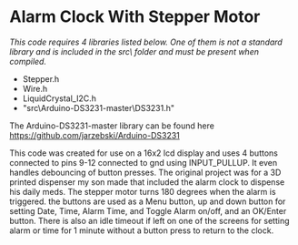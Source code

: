 # Alarm Clock With Stepper Motor

*This code requires 4 libraries listed below.  One of them is not a standard library and is included in the src\ folder and must be present when compiled.*
* Stepper.h
* Wire.h
* LiquidCrystal_I2C.h
* "src\Arduino-DS3231-master\DS3231.h"

The Arduino-DS3231-master library can be found here https://github.com/jarzebski/Arduino-DS3231

This code was created for use on a 16x2 lcd display and uses 4 buttons connected to pins 9-12 connected to gnd using INPUT_PULLUP.  It even handles debouncing of button presses.
The original project was for a 3D printed dispenser my son made that included the alarm clock to dispense his daily meds.  The stepper motor turns 180 degrees when the alarm is triggered.
the buttons are used as a Menu button, up and down button for setting Date, Time, Alarm Time, and Toggle Alarm on/off, and an OK/Enter button.
There is also an idle timeout if left on one of the screens for setting alarm or time for 1 minute without a button press to return to the clock.
